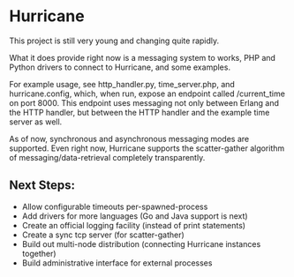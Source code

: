 Hurricane
=========

This project is still very young and changing quite rapidly.

What it does provide right now is a messaging system to works, PHP and
Python drivers to connect to Hurricane, and some examples.

For example usage, see http_handler.py, time_server.php, and
hurricane.config, which, when run, expose an endpoint called
/current_time on port 8000.  This endpoint uses messaging not only
between Erlang and the HTTP handler, but between the HTTP handler
and the example time server as well.

As of now, synchronous and asynchronous messaging modes are supported.
Even right now, Hurricane supports the scatter-gather algorithm of
messaging/data-retrieval completely transparently.

Next Steps:
-----------

- Allow configurable timeouts per-spawned-process
- Add drivers for more languages (Go and Java support is next)
- Create an official logging facility (instead of print statements)
- Create a sync tcp server (for scatter-gather)
- Build out multi-node distribution (connecting Hurricane instances
  together)
- Build administrative interface for external processes
